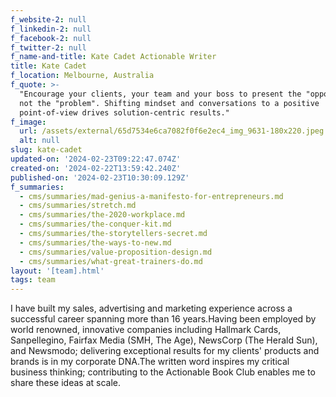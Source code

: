 ```yaml
---
f_website-2: null
f_linkedin-2: null
f_facebook-2: null
f_twitter-2: null
f_name-and-title: Kate Cadet Actionable Writer
title: Kate Cadet
f_location: Melbourne, Australia
f_quote: >-
  "Encourage your clients, your team and your boss to present the "opportunity"
  not the "problem". Shifting mindset and conversations to a positive
  point-of-view drives solution-centric results."
f_image:
  url: /assets/external/65d7534e6ca7082f0f6e2ec4_img_9631-180x220.jpeg
  alt: null
slug: kate-cadet
updated-on: '2024-02-23T09:22:47.074Z'
created-on: '2024-02-22T13:59:42.240Z'
published-on: '2024-02-23T10:30:09.129Z'
f_summaries:
  - cms/summaries/mad-genius-a-manifesto-for-entrepreneurs.md
  - cms/summaries/stretch.md
  - cms/summaries/the-2020-workplace.md
  - cms/summaries/the-conquer-kit.md
  - cms/summaries/the-storytellers-secret.md
  - cms/summaries/the-ways-to-new.md
  - cms/summaries/value-proposition-design.md
  - cms/summaries/what-great-trainers-do.md
layout: '[team].html'
tags: team
---
```


I have built my sales, advertising and marketing experience across a successful career spanning more than 16 years.Having been employed by world renowned, innovative companies including Hallmark Cards, Sanpellegino, Fairfax Media (SMH, The Age), NewsCorp (The Herald Sun), and Newsmodo; delivering exceptional results for my clients' products and brands is in my corporate DNA.The written word inspires my critical business thinking; contributing to the Actionable Book Club enables me to share these ideas at scale.
